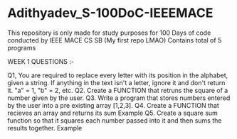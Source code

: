 # Adithyadev_S-100DoC-IEEEMACE

This repository is only made for study purposes for 100 Days of code conducted by IEEE MACE CS SB (My first repo LMAO)
Contains total of 5 programs

WEEK 1 QUESTIONS :-

Q1, You are required to replace every letter with its position in the alphabet, given a string. If anything in the text isn't a letter, ignore it and don't return it. "a" = 1, "b" = 2, etc.
Q2. Create a FUNCTION that retruns the square of a number given by the user.
Q3. Write a program that stores numbers entered by the user into a pre existing array [1,2,3].
Q4. Create a FUNCTION that recieves an array and returns its sum Example
Q5. Create a square sum function so that it squares each number passed into it and then sums the results together. Example
